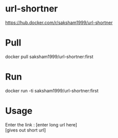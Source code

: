 # url-shortner

https://hub.docker.com/r/saksham1999/url-shortner

# Pull
docker pull saksham1999/url-shortner:first 

# Run
docker run -ti saksham1999/url-shortner:first 

# Usage
Enter the link : [enter long url here] <br>
[gives out short url]

